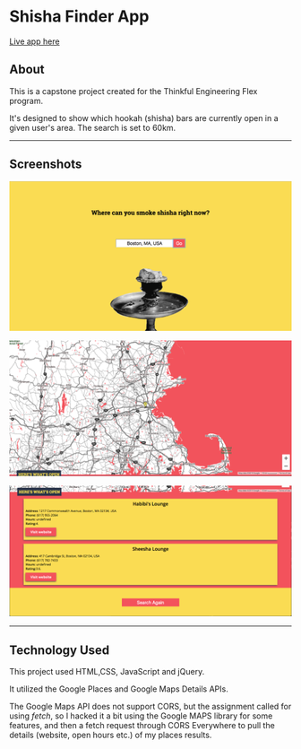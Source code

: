 # Shisha Finder App


[Live app here](#)

## About

This is a capstone project created for the Thinkful Engineering Flex program. 

It's designed to show which hookah (shisha) bars are currently open in a given user's area. The search is set to 60km. 

___

## Screenshots

![Search](images/mainscreen.png)

![Search](images/map.png)

![Search](images/results.png)

___

## Technology Used

This project used HTML,CSS, JavaScript and jQuery. 

It utilized the Google Places and Google Maps Details APIs. 

The Google Maps API does not support CORS, but the assignment called for using *fetch*, so I hacked it a bit using the Google MAPS library for some features, and then a fetch request through CORS Everywhere to pull the details (website, open hours etc.) of my places results. 








